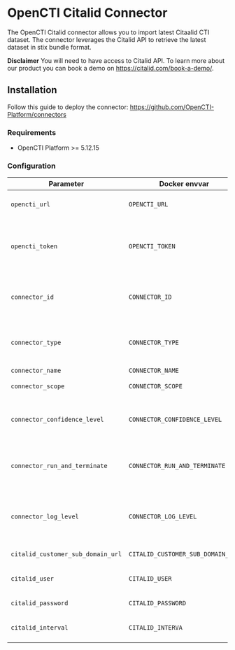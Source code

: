 # OpenCTI Citalid Connector

The OpenCTI Citalid connector allows you to import latest Citaalid CTI dataset. The connector leverages the Citalid API to retrieve the latest dataset in stix bundle format.

**Disclaimer** You will need to have access to Citalid API. To learn more about our product you can book a demo on https://citalid.com/book-a-demo/. 

## Installation

Follow this guide to deploy the connector: https://github.com/OpenCTI-Platform/connectors

### Requirements

- OpenCTI Platform >= 5.12.15

### Configuration

| Parameter                         | Docker envvar                     | Mandatory | Description                                                                                   |
|-----------------------------------|-----------------------------------|-----------|-----------------------------------------------------------------------------------------------|
| `opencti_url`                     | `OPENCTI_URL`                     | Yes       | The URL of the OpenCTI platform.                                                              |
| `opencti_token`                   | `OPENCTI_TOKEN`                   | Yes       | The default admin token configured in the OpenCTI platform parameters file.                   |
| `connector_id`                    | `CONNECTOR_ID`                    | Yes       | A valid arbitrary `UUIDv4` that must be unique for this connector.                            |
| `connector_type`                  | `CONNECTOR_TYPE`                  | Yes       | Must be `EXTERNAL_IMPORT` (this is the connector type).                                       |
| `connector_name`                  | `CONNECTOR_NAME`                  | Yes       | Option `Citalid`                                                                              |
| `connector_scope`                 | `CONNECTOR_SCOPE`                 | Yes       | Supported scope                                                                               |
| `connector_confidence_level`      | `CONNECTOR_CONFIDENCE_LEVEL`      | Yes       | The default confidence level (a number between 0 and 100).                                    |
| `connector_run_and_terminate`     | `CONNECTOR_RUN_AND_TERMINATE`     | Yes       | Option `false` ensures continuous rerun of the connector                                      |
| `connector_log_level`             | `CONNECTOR_LOG_LEVEL`             | Yes       | The log level for this connector, could be `debug`, `info`, `warn` or `error` (less verbose). |
| `citalid_customer_sub_domain_url` | `CITALID_CUSTOMER_SUB_DOMAIN_URL` | Yes       | URL of your Citalid instance.                                                                 |
| `citalid_user`                    | `CITALID_USER`                    | Yes       | User that has access to Citalid instance.                                                     |
| `citalid_password`                | `CITALID_PASSWORD`                | Yes       | The user's password.                                                                          |
| `citalid_interval`                | `CITALID_INTERVA`                 | Yes       | The interval (in hours) between each run.                                                     |
